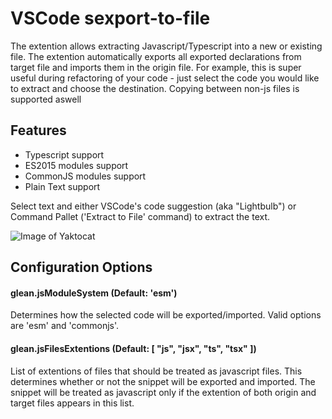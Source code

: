 # VSCode sexport-to-file

The extention allows extracting Javascript/Typescript into a new or existing file.
The extention automatically exports all exported declarations from target file and imports them in the origin file.
For example, this is super useful during refactoring of your code - just select the code you would like to extract and choose the destination.
Copying between non-js files is supported aswell




## Features
- Typescript support
- ES2015 modules support
- CommonJS modules support
- Plain Text support

Select text and  either VSCode's code suggestion (aka "Lightbulb") or Command Pallet ('Extract to File' command) to extract the text.

![Image of Yaktocat](https://media.giphy.com/media/5QI4abbeZqWpWN0nP8/giphy.gif)

## Configuration Options
#### glean.jsModuleSystem (Default: 'esm')
Determines how the selected code will be exported/imported. Valid options are 'esm' and 'commonjs'.

#### glean.jsFilesExtentions (Default: [ "js", "jsx", "ts", "tsx" ])
List of extentions of files that should be treated as javascript files. This determines whether or not the snippet will be exported and imported. The snippet will be treated as javascript only if the extention of both origin and target files appears in this list.


